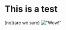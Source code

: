 # This is a test
[no](are we sure)
!["Wow!"](https://ucsd-cse15l-w22.github.io/week/week4/#lab-tasks)
